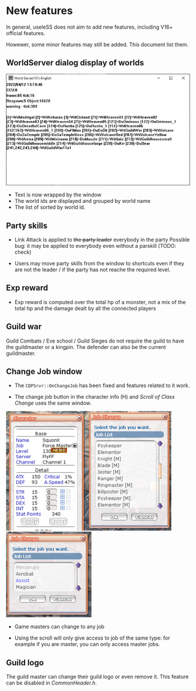 # New features

In general, useleSS does not aim to add new features, including V16+ official
features.

Howewer, some minor features may still be added. This document list them.


## WorldServer dialog display of worlds

![](WorldServer_Display.png)

- Text is now wrapped by the window
- The world ids are displayed and grouped by world name
- The list of sorted by world id.

## Party skills

- Link Attack is applied to ~~the party leader~~ everybody in the party
Possible bug: it may be applied to everybody even without a parskill (TODO: check)

- Users may move party skills from the window to shortcuts even if they are not
the leader / if the party has not reache the required level.

## Exp reward

- Exp reward is computed over the total hp of a monster, not a mix of the total hp
and the damage dealt by all the connected players


## Guild war

Guild Combats / Eve school / Guild Sieges do not require the guild to have
the guildmaster or a kingpin. The defender can also be the current guildmaster.


## Change Job window

- The `CDPSrvr::OnChangeJob` has been fixed and features related to it work.

- The change job button in the character info (H) and *Scroll of Class Change*
uses the same window.


![](img/WndJobChange_Admin.png) ![](img/WndJobChange_Player.png)

- Game masters can change to any job

- Using the scroll will only give access to job of the same type: for example
if you are master, you can only access master jobs.


## Guild logo

The guild master can change their guild logo or even remove it.
This feature can be disabled in *CommonHeader.h*.
